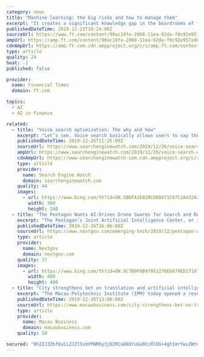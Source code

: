 ```yaml
---
category: news
title: "Machine learning: the big risks and how to manage them"
excerpt: "It creates a significant knowledge gap in the boardrooms of financial services firms and within policymaking institutions about the challenges and hazards posed by machine learning. Given the international nature of financial markets, these are all ..."
publishedDateTime: 2019-12-23T10:24:00Z
sourceUrl: https://www.ft.com/content/90ac19fe-2008-11ea-92da-f0c92e957a96
ampUrl: https://amp.ft.com/content/90ac19fe-2008-11ea-92da-f0c92e957a96
cdnAmpUrl: https://amp-ft-com.cdn.ampproject.org/c/s/amp.ft.com/content/90ac19fe-2008-11ea-92da-f0c92e957a96
type: article
quality: 24
heat: -1
published: false

provider:
  name: Financial Times
  domain: ft.com

topics:
  - AI
  - AI in Finance

related:
  - title: "Voice search optimization: The why and how"
    excerpt: "Let’s see. Voice search basically allows users to say their queries out loud rather than typing them into the search box to get the results. The speech-recognition technology precisely understands what users are saying and then delivers the best-matching results orally. Reports estimate that about 41% of adults perform at least one ..."
    publishedDateTime: 2019-12-26T11:25:00Z
    sourceUrl: https://www.searchenginewatch.com/2019/12/26/voice-search-optimization-why-and-how/
    ampUrl: https://www.searchenginewatch.com/2019/12/26/voice-search-optimization-why-and-how/amp/
    cdnAmpUrl: https://www-searchenginewatch-com.cdn.ampproject.org/c/s/www.searchenginewatch.com/2019/12/26/voice-search-optimization-why-and-how/amp/
    type: article
    provider:
      name: Search Engine Watch
      domain: searchenginewatch.com
    quality: 44
    images:
      - url: https://www.bing.com/th?id=ON.5BDFA1E820CD80471C87C2A432A2ADA9
        width: 360
        height: 240
  - title: "The Pentagon Wants AI-Driven Drone Swarms for Search and Rescue Ops"
    excerpt: "The Pentagon’s Joint Artificial Intelligence Center, or JAIC, issued a request for information to find out if AI developers and drone swarm builders can come together to support search and rescue missions. Search and rescue operations are covered under ..."
    publishedDateTime: 2019-12-26T16:06:00Z
    sourceUrl: https://www.nextgov.com/emerging-tech/2019/12/pentagon-wants-ai-driven-drone-swarms-search-and-rescue-ops/162113/
    type: article
    provider:
      name: Nextgov
      domain: nextgov.com
    quality: 37
    images:
      - url: https://www.bing.com/th?id=ON.9C7B9F0B97953270E6674ED1710776B5
        width: 400
        height: 400
  - title: "City strengthens bet on translation and artificial intelligence with new research center"
    excerpt: "The Macau Polytechnic Institute (IPM) today opened a research center dedicated to machine translation and artificial intelligence, the first with the Beijing seal in the special administrative regions. This center will “fill a gap in the field of Chinese-Portuguese simultaneous translation research” by becoming a “major platform (…) for ..."
    publishedDateTime: 2019-12-26T13:06:00Z
    sourceUrl: https://www.macaubusiness.com/city-strengthens-bet-on-translation-and-artificial-intelligence-with-new-research-center/
    type: article
    provider:
      name: Macau Business
      domain: macaubusiness.com
    quality: 10

secured: "Rh2ZJ3Zbf6uSiZJZlSsmYPWRby3jDZRCa86bYuGa9CcRlDG+4ghImrYwu2WtnoyUkgUsitWsXncOWoewG3+fwN6Fc3zGsffoGY4MBoIwrWghxwwtRHHrMVZl1Kpqh5H/5de5/0xs7PfwBVRxAsua+k+eQ4olGzdUH2Z87XJGHDu1a/fiMC0QJD4HiZ93pR/86r0TeNX25Q+vH6HUyxSdHMkNG++8lmpfbwj42c93v6HuQU88WHQnaG9DF5xCjgpjagpziy/VPeB17hOmkZ+gSw==;K9KWw/FN1USibV1f/cfEJQ=="
---
```


